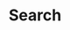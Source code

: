 ---
title: "Search" # in any language you want
layout: "search" # necessary for search
url: "/search"
# description: "Description for Search"
summary: "search"
placeholder: "Find something..."


params:
  fuseOpts:
    isCaseSensitive: false
    shouldSort: true
    location: 0
    distance: 1000
    threshold: 0.4
    minMatchCharLength: 0
    # limit: 10 # refer: https://www.fusejs.io/api/methods.html#search
    keys: ["title", "permalink", "summary", "content"]

---